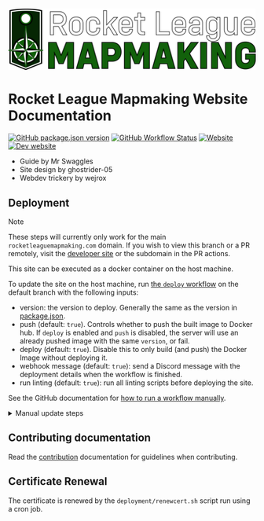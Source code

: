 <!-- markdownlint-disable-next-line MD041 -->
![Rocket League map making](./docs/.vitepress/public/icons/logo_rlmm_fulltext_new.png)

# Rocket League Mapmaking Website Documentation

[![GitHub package.json version](https://img.shields.io/github/package-json/v/rocketleaguemapmaking/rl-docs)][package.json]
[![GitHub Workflow Status](https://img.shields.io/github/actions/workflow/status/RocketLeagueMapMaking/RL-docs/test.yml?branch=master&label=tests)][github-actions]
[![Website](https://img.shields.io/website?down_message=offline&up_message=online&url=https%3A%2F%2Frocketleaguemapmaking.com%2F)][domain]
[![Dev website](https://img.shields.io/website?down_message=offline&up_message=online&label=website@master&url=https%3A%2F%2Frocketleaguemapmaking.pages.dev%2F)][dev-domain]

- Guide by Mr Swaggles
- Site design by ghostrider-05
- Webdev trickery by wejrox

## Deployment

> [!NOTE]
> These steps will currently only work for the main `rocketleaguemapmaking.com` domain. If you wish to view this branch or a PR remotely, visit the [developer site][dev-domain] or the subdomain in the PR actions.

This site can be executed as a docker container on the host machine.

To update the site on the host machine, run [the `deploy` workflow](https://github.com/RocketLeagueMapmaking/RL-docs/actions/workflows/deploy.yml) on the default branch with the following inputs:

- version: the version to deploy. Generally the same as the version in [package.json](./package.json).
- push (default: `true`). Controls whether to push the built image to Docker hub. If `deploy` is enabled and `push` is disabled, the server will use an already pushed image with the same `version`, or fail.
- deploy (default: `true`). Disable this to only build (and push) the Docker Image without deploying it.
- webhook message (default: `true`): send a Discord message with the deployment details when the workflow is finished.
- run linting (default: `true`): run all linting scripts before deploying the site.

See the GitHub documentation for [how to run a workflow manually](https://docs.github.com/en/actions/using-workflows/manually-running-a-workflow#running-a-workflow).  

<details>
<summary>Manual update steps</summary>

1. [Install Docker-CE](https://docs.docker.com/engine/install/) on the host machine. Docker (non-ce) should also work but is not tested.
1. Clone this repository.
1. Build image not on host with `docker build . -t rocketleaguemapmaking/rlmm:<VERSION>`
1. Push to dockerhub with `docker login; docker push rocketleaguemapmaking/rlmm:<BUILD_VERSION>`
1. Navigate into the root of the repository on the host.
1. Execute `sh deployment/update_and_deploy.sh <BUILD_VERSION>`, e.g. `sh deployment/update_and_deploy.sh 0.1.0` on host
    - This container will run in the background, and you can access the website.
    - To view all docker containers, execute `docker ps -a`, which are ordered by age.
    - To view the NGINX logs of a container, execute `docker logs <container_name>`.
    - To stop the service, execute `docker stop rlmm`
1. Execute `sh deployment/move_dummyassets.sh` to copy in the Not So Dummy Assets.
1. Access the site at the correct URL (`rocketleaguemapmaking.com`).

</details>

## Contributing documentation

Read the [contribution][contributing] documentation for guidelines when contributing.

## Certificate Renewal

The certificate is renewed by the `deployment/renewcert.sh` script run using a cron job.

[contributing]: ./CONTRIBUTING.md
[package.json]: https://github.com/RocketLeagueMapmaking/RL-docs/blob/master/package.json
[github-actions]: https://github.com/RocketLeagueMapmaking/RL-docs/actions
[domain]: https://rocketleaguemapmaking.com
[dev-domain]: https://rocketleaguemapmaking.pages.dev
